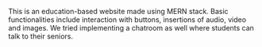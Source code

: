 This is an education-based website made using MERN stack. Basic functionalities include interaction with buttons, insertions of audio, video and images. We tried implementing a chatroom as well where students can talk to their seniors.
